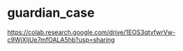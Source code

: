 # guardian_case

https://colab.research.google.com/drive/1EOS3qtvfwrVw-c9WjXljUe7mfOALA5hb?usp=sharing
